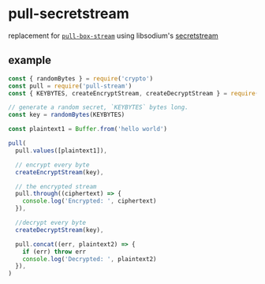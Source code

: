 # pull-secretstream

replacement for [`pull-box-stream`](https://github.com/dominictarr/pull-box-stream) using libsodium's [secretstream](https://libsodium.gitbook.io/doc/secret-key_cryptography/secretstream)

## example

```js
const { randomBytes } = require('crypto')
const pull = require('pull-stream')
const { KEYBYTES, createEncryptStream, createDecryptStream } = require('pull-secretstream')

// generate a random secret, `KEYBYTES` bytes long.
const key = randomBytes(KEYBYTES)

const plaintext1 = Buffer.from('hello world')

pull(
  pull.values([plaintext1]),

  // encrypt every byte
  createEncryptStream(key),

  // the encrypted stream
  pull.through((ciphertext) => {
    console.log('Encrypted: ', ciphertext)
  }),

  //decrypt every byte
  createDecryptStream(key),

  pull.concat((err, plaintext2) => {
    if (err) throw err
    console.log('Decrypted: ', plaintext2)
  }),
)
```
